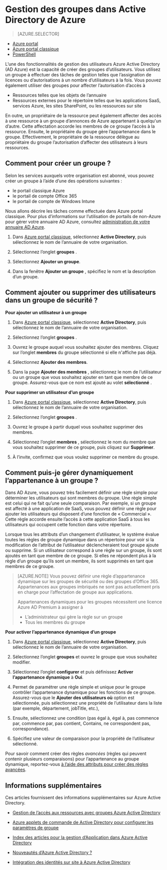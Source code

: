 <properties
    pageTitle="Gestion des groupes dans Active Directory de Azure | Microsoft Azure"
    description="Comment faire pour créer et gérer des groupes pour gérer les utilisateurs Azure à l’aide d’Azure Active Directory."
    services="active-directory"
    documentationCenter=""
    authors="curtand"
    manager="femila"
    editor=""/>

<tags
    ms.service="active-directory"
    ms.workload="identity"
    ms.tgt_pltfrm="na"
    ms.devlang="na"
    ms.topic="get-started-article"
    ms.date="09/29/2016"
    ms.author="curtand"/>


# <a name="managing-groups-in-azure-active-directory"></a>Gestion des groupes dans Active Directory de Azure

> [AZURE.SELECTOR]
- [Azure portal](active-directory-groups-create-azure-portal.md)
- [Azure portal classique](active-directory-accessmanagement-manage-groups.md)
- [PowerShell](active-directory-accessmanagement-groups-settings-v2-cmdlets.md)


L’une des fonctionnalités de gestion des utilisateurs Azure Active Directory (AD Azure) est la capacité de créer des groupes d’utilisateurs. Vous utilisez un groupe à effectuer des tâches de gestion telles que l’assignation de licences ou d’autorisations à un nombre d’utilisateurs à la fois. Vous pouvez également utiliser des groupes pour affecter l’autorisation d’accès à

- Ressources telles que les objets de l’annuaire
- Ressources externes pour le répertoire telles que les applications SaaS, services Azure, les sites SharePoint, ou les ressources sur site

En outre, un propriétaire de la ressource peut également affecter des accès à une ressource à un groupe d’annonces de Azure appartenant à quelqu'un d’autre. Cette affectation accorde les membres de ce groupe l’accès à la ressource. Ensuite, le propriétaire du groupe gère l’appartenance dans le groupe. Effectivement, le propriétaire de la ressource délègue au propriétaire du groupe l’autorisation d’affecter des utilisateurs à leurs ressources.

## <a name="how-do-i-create-a-group"></a>Comment pour créer un groupe ?

Selon les services auxquels votre organisation est abonné, vous pouvez créer un groupe à l’aide d’une des opérations suivantes :
- le portail classique Azure
- le portail de compte Office 365
- le portail de compte de Windows Intune

Nous allons décrire les tâches comme effectuée dans Azure portal classique. Pour plus d’informations sur l’utilisation de portails de non-Azure pour gérer votre annuaire AD Azure, consultez [administration de votre annuaire AD Azure](active-directory-administer.md).

1. Dans [Azure portal classique](https://manage.windowsazure.com), sélectionnez **Active Directory**, puis sélectionnez le nom de l’annuaire de votre organisation.

2. Sélectionnez l’onglet **groupes** .

3. Sélectionnez **Ajouter un groupe**.

4. Dans la fenêtre **Ajouter un groupe** , spécifiez le nom et la description d’un groupe.


## <a name="how-do-i-add-or-remove-individual-users-in-a-security-group"></a>Comment ajouter ou supprimer des utilisateurs dans un groupe de sécurité ?

**Pour ajouter un utilisateur à un groupe**

1. Dans [Azure portal classique](https://manage.windowsazure.com), sélectionnez **Active Directory**, puis sélectionnez le nom de l’annuaire de votre organisation.

2. Sélectionnez l’onglet **groupes** .

3. Ouvrez le groupe auquel vous souhaitez ajouter des membres. Cliquez sur l’onglet **membres** du groupe sélectionné si elle n'affiche pas déjà.

4. Sélectionnez **Ajouter des membres**.

5. Dans la page **Ajouter des membres** , sélectionnez le nom de l’utilisateur ou un groupe que vous souhaitez ajouter en tant que membre de ce groupe. Assurez-vous que ce nom est ajouté au volet **sélectionné** .


**Pour supprimer un utilisateur d’un groupe**

1. Dans [Azure portal classique](https://manage.windowsazure.com), sélectionnez **Active Directory**, puis sélectionnez le nom de l’annuaire de votre organisation.

2. Sélectionnez l’onglet **groupes** .

3. Ouvrez le groupe à partir duquel vous souhaitez supprimer des membres.

4. Sélectionnez l’onglet **membres** , sélectionnez le nom du membre que vous souhaitez supprimer de ce groupe, puis cliquez sur **Supprimer**.

6. À l’invite, confirmez que vous voulez supprimer ce membre du groupe.


## <a name="how-can-i-manage-the-membership-of-a-group-dynamically"></a>Comment puis-je gérer dynamiquement l’appartenance à un groupe ?

Dans AD Azure, vous pouvez très facilement définir une règle simple pour déterminer les utilisateurs qui sont membres du groupe. Une règle simple est celui qui ne fait qu’une seule comparaison. Par exemple, si un groupe est affecté à une application de SaaS, vous pouvez définir une règle pour ajouter les utilisateurs qui disposent d’une fonction de « Commercial ». Cette règle accorde ensuite l’accès à cette application SaaS à tous les utilisateurs qui occupent cette fonction dans votre répertoire.

Lorsque tous les attributs d’un changement d’utilisateur, le système évalue toutes les règles de groupe dynamique dans un répertoire pour voir si la modification de l’attribut de l’utilisateur déclencheraient tout groupe ajoute ou supprime. Si un utilisateur correspond à une règle sur un groupe, ils sont ajoutés en tant que membre de ce groupe. Si elles ne répondent plus à la règle d’un groupe qu’ils sont un membre, ils sont supprimés en tant que membres de ce groupe.

> [AZURE.NOTE] Vous pouvez définir une règle d’appartenance dynamique sur les groupes de sécurité ou des groupes d’Office 365. Appartenances aux groupes imbriqués ne sont pas actuellement pris en charge pour l’affectation de groupe aux applications.
>
> Appartenances dynamiques pour les groupes nécessitent une licence Azure AD Premium à assigner à
>
> - L’administrateur qui gère la règle sur un groupe
> - Tous les membres du groupe

**Pour activer l’appartenance dynamique d’un groupe**

1. Dans [Azure portal classique](https://manage.windowsazure.com), sélectionnez **Active Directory**, puis sélectionnez le nom de l’annuaire de votre organisation.

2. Sélectionnez l’onglet **groupes** et ouvrez le groupe que vous souhaitez modifier.

3. Sélectionnez l’onglet **configurer** et puis définissez **Activer l’appartenance dynamique** à **Oui**.

4. Permet de paramétrer une règle simple et unique pour le groupe contrôler l’appartenance dynamique pour les fonctions de ce groupe. Assurez-vous que le **Ajouter des utilisateurs où** option est sélectionnée, puis sélectionnez une propriété de l’utilisateur dans la liste (par exemple, département, jobTitle, etc.),

5. Ensuite, sélectionnez une condition (pas égal à, égal à, pas commence par, commence par, pas contient, Contains, ne correspondent pas, correspondance).

6. Spécifiez une valeur de comparaison pour la propriété de l’utilisateur sélectionné.

Pour savoir comment créer des règles *avancées* (règles qui peuvent contenir plusieurs comparaisons) pour l’appartenance au groupe dynamique, reportez-vous [à l’aide des attributs pour créer des règles avancées](active-directory-accessmanagement-groups-with-advanced-rules.md).

## <a name="additional-information"></a>Informations supplémentaires

Ces articles fournissent des informations supplémentaires sur Azure Active Directory.

* [Gestion de l’accès aux ressources avec groupes Azure Active Directory](active-directory-manage-groups.md)

* [Azure applets de commande de Active Directory pour configurer les paramètres de groupe](active-directory-accessmanagement-groups-settings-cmdlets.md)

* [Index des articles pour la gestion d’Application dans Azure Active Directory](active-directory-apps-index.md)

* [Nouveautés d’Azure Active Directory ?](active-directory-whatis.md)

* [Intégration des identités sur site à Azure Active Directory](active-directory-aadconnect.md)
